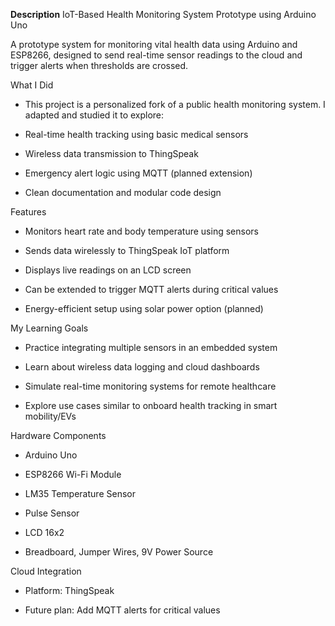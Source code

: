 **Description**
IoT-Based Health Monitoring System Prototype using Arduino Uno

A prototype system for monitoring vital health data using Arduino and ESP8266, designed to send real-time sensor readings to the cloud and trigger alerts when thresholds are crossed.

What I Did
- This project is a personalized fork of a public health monitoring system. I adapted and studied it to explore:

- Real-time health tracking using basic medical sensors

- Wireless data transmission to ThingSpeak

- Emergency alert logic using MQTT (planned extension)

- Clean documentation and modular code design

Features
- Monitors heart rate and body temperature using sensors

- Sends data wirelessly to ThingSpeak IoT platform

- Displays live readings on an LCD screen

- Can be extended to trigger MQTT alerts during critical values

- Energy-efficient setup using solar power option (planned)

My Learning Goals
- Practice integrating multiple sensors in an embedded system

- Learn about wireless data logging and cloud dashboards

- Simulate real-time monitoring systems for remote healthcare

- Explore use cases similar to onboard health tracking in smart mobility/EVs

Hardware Components
- Arduino Uno

- ESP8266 Wi-Fi Module

- LM35 Temperature Sensor

- Pulse Sensor

- LCD 16x2

- Breadboard, Jumper Wires, 9V Power Source

Cloud Integration
- Platform: ThingSpeak

- Future plan: Add MQTT alerts for critical values

